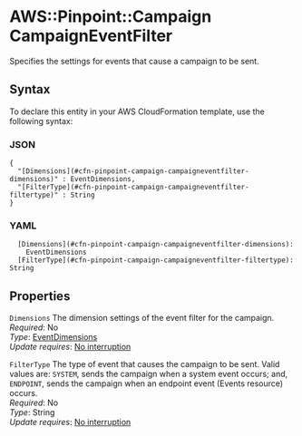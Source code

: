 # AWS::Pinpoint::Campaign CampaignEventFilter<a name="aws-properties-pinpoint-campaign-campaigneventfilter"></a>

Specifies the settings for events that cause a campaign to be sent\.

## Syntax<a name="aws-properties-pinpoint-campaign-campaigneventfilter-syntax"></a>

To declare this entity in your AWS CloudFormation template, use the following syntax:

### JSON<a name="aws-properties-pinpoint-campaign-campaigneventfilter-syntax.json"></a>

```
{
  "[Dimensions](#cfn-pinpoint-campaign-campaigneventfilter-dimensions)" : EventDimensions,
  "[FilterType](#cfn-pinpoint-campaign-campaigneventfilter-filtertype)" : String
}
```

### YAML<a name="aws-properties-pinpoint-campaign-campaigneventfilter-syntax.yaml"></a>

```
  [Dimensions](#cfn-pinpoint-campaign-campaigneventfilter-dimensions):
    EventDimensions
  [FilterType](#cfn-pinpoint-campaign-campaigneventfilter-filtertype): String
```

## Properties<a name="aws-properties-pinpoint-campaign-campaigneventfilter-properties"></a>

`Dimensions` <a name="cfn-pinpoint-campaign-campaigneventfilter-dimensions"></a>
The dimension settings of the event filter for the campaign\.  
_Required_: No  
_Type_: [EventDimensions](aws-properties-pinpoint-campaign-eventdimensions.md)  
_Update requires_: [No interruption](https://docs.aws.amazon.com/AWSCloudFormation/latest/UserGuide/using-cfn-updating-stacks-update-behaviors.html#update-no-interrupt)

`FilterType` <a name="cfn-pinpoint-campaign-campaigneventfilter-filtertype"></a>
The type of event that causes the campaign to be sent\. Valid values are: `SYSTEM`, sends the campaign when a system event occurs; and, `ENDPOINT`, sends the campaign when an endpoint event \(Events resource\) occurs\.  
_Required_: No  
_Type_: String  
_Update requires_: [No interruption](https://docs.aws.amazon.com/AWSCloudFormation/latest/UserGuide/using-cfn-updating-stacks-update-behaviors.html#update-no-interrupt)
